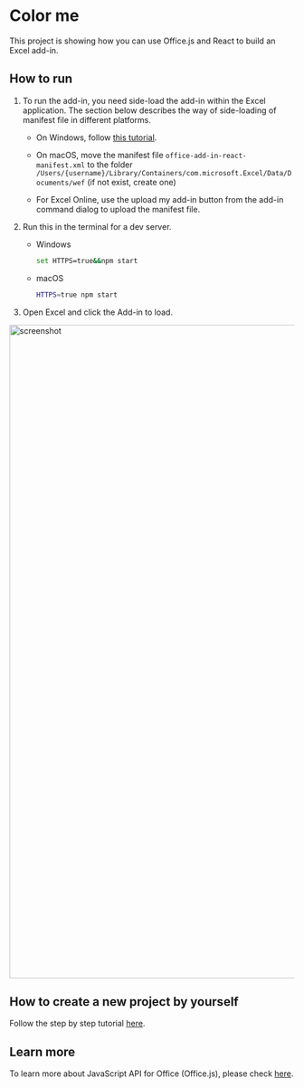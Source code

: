 # Color me

This project is showing how you can use Office.js and React to build an Excel add-in.

## How to run

1. To run the add-in, you need side-load the add-in within the Excel application. The section below describes the way of side-loading of manifest file in different platforms.

    - On Windows, follow [this tutorial](https://dev.office.com/docs/add-ins/testing/create-a-network-shared-folder-catalog-for-task-pane-and-content-add-ins).

    - On macOS, move the manifest file `office-add-in-react-manifest.xml` to the folder `/Users/{username}/Library/Containers/com.microsoft.Excel/Data/Documents/wef` (if not exist, create one)

    - For Excel Online, use the upload my add-in button from the add-in command dialog to upload the manifest file. 

2. Run this in the terminal for a dev server.

    - Windows
    
        ```bash
        set HTTPS=true&&npm start
        ```
    
    -  macOS
    
        ```bash
        HTTPS=true npm start
        ```

3. Open Excel and click the Add-in to load.

<img width="1156" alt="screenshot" src="https://user-images.githubusercontent.com/3375461/27309424-87a21b06-5508-11e7-91c6-c9468efdbad0.png">

## How to create a new project by yourself

Follow the step by step tutorial [here](https://hongbo-miao.gitbooks.io/excel/content/quick-start/react.html).

## Learn more 

To learn more about JavaScript API for Office (Office.js), please check [here](https://github.com/Hongbo-Miao/office-addin-quick-start/blob/master/react.md).
